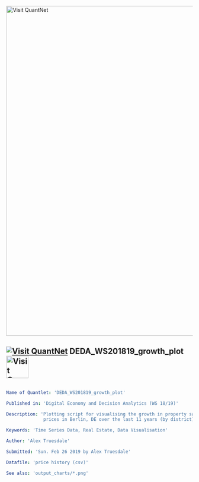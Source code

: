 [<img src="https://github.com/QuantLet/Styleguide-and-FAQ/blob/master/pictures/banner.png" width="888" alt="Visit QuantNet">](http://quantlet.de/)

## [<img src="https://github.com/QuantLet/Styleguide-and-FAQ/blob/master/pictures/qloqo.png" alt="Visit QuantNet">](http://quantlet.de/) **DEDA_WS201819_growth_plot** [<img src="https://github.com/QuantLet/Styleguide-and-FAQ/blob/master/pictures/QN2.png" width="60" alt="Visit QuantNet 2.0">](http://quantlet.de/)

```yaml

Name of Quantlet: 'DEDA_WS201819_growth_plot'

Published in: 'Digital Economy and Decision Analytics (WS 18/19)'

Description: 'Plotting script for visualising the growth in property sale
              prices in Berlin, DE over the last 11 years (by district).'

Keywords: 'Time Series Data, Real Estate, Data Visualisation'

Author: 'Alex Truesdale'

Submitted: 'Sun. Feb 26 2019 by Alex Truesdale'

Datafile: 'price history (csv)'

See also: 'output_charts/*.png'

```
